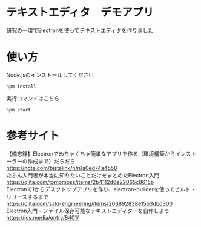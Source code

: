 # テキストエディタ　デモアプリ
研究の一環でElectronを使ってテキストエディタを作りました  


# 使い方  
Node.jsのインストールしてください 
```
npm install  
```  
実行コマンドはこちら  
```
npm start
```

# 参考サイト  
【備忘録】Electronでめちゃくちゃ簡単なアプリを作る（環境構築からインストーラーの作成まで）だらだら  
https://note.com/bistalink/n/n1a0ed74a4558  
たぶん入門者が本当に知りたいことだけをまとめたElectron入門  
https://qiita.com/tomomoss/items/2b4112d6e22065c8615b  
Electronで1からデスクトップアプリを作り、electron-builderを使ってビルド・リリースするまで  
https://qiita.com/saki-engineering/items/203892838e15b3dbd300  
Electron入門 - ファイル保存可能なテキストエディターを自作しよう  
https://ics.media/entry/8401/  

